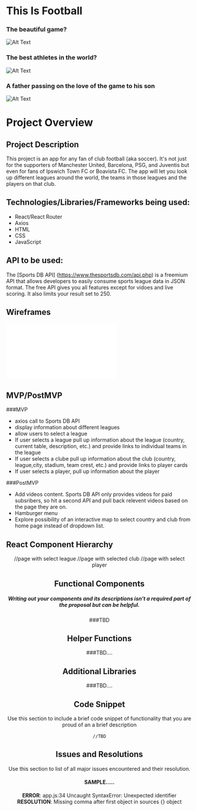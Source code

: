 # This Is Football

### The beautiful game?

![Alt Text](https://media.giphy.com/media/jx4ZHQHKYV0JP7wJYk/giphy.gif)

### The best athletes in the world?

![Alt Text](https://media.giphy.com/media/GxxyExmvyzkze/giphy.gif)

### A father passing on the love of the game to his son

![Alt Text](https://media.giphy.com/media/p3cgmVTX2kcdV3GUUj/giphy.gif)


# Project Overview


## Project Description

This project is an app for any fan of club football (aka soccer).  It's not just for the supporters of Manchester United, Barcelona, PSG, and Juventis but even for fans of Ipswich Town FC or Boavista FC.  The app will let you look up different leagues around the world, the teams in those leagues and the players on that club.

## Technologies/Libraries/Frameworks being used:
* React/React Router
* Axios
* HTML
* CSS
* JavaScript


## API to be used:
The [Sports DB API] (https://www.thesportsdb.com/api.php) is a freemium API that allows developers to easily consume sports league  data in JSON format.  The free API gives you all features except for vidoes and live scoring.  It also limits your result set to 250.

## Wireframes
<!-- https://wireframe.cc/Rlq1Lt -->
![wireframe](./wireframe.pdf)

## MVP/PostMVP

###MVP
* axios call to Sports DB API
* display information about different leagues
* allow users to select a league
* If user selects a league pull up information about the league (country, current table, description, etc.) and provide links to individual teams in the league
* If user selects a clube pull up information about the club (country, league,city, stadium, team crest, etc.) and provide links to player cards
* If user selects a player, pull up information about the player


###PostMVP
* Add videos content.  Sports DB API only provides videos for paid subsribers, so hit a second API and pull back relevent videos based on the page they are on.
* Hamburger menu
* Explore possibility of an interactive map to select country and club from home page instead of dropdown list.


## React Component Hierarchy

<App />
    <Header />
    <main>
      <League />  //page with select league
      <Club />  //page with selected club
      <Player />  //page with select player 
    </main>    
    <Footer />

## Functional Components
##### Writing out your components and its descriptions isn't a required part of the proposal but can be helpful.


###TBD
<!--
Based on the initial logic defined in the previous sections try and breakdown the logic further into stateless/stateful components. 

| Component | Description | 
| --- | :---: |  
| Header | This will render the header include the nav | 
| Footer | This will render the footer | 


Time frames are also key in the development cycle.  You have limited time to code all phases of the game.  Your estimates can then be used to evalute game possibilities based on time needed and the actual time you have before game must be submitted. It's always best to pad the time by a few hours so that you account for the unknown so add and additional hour or two to each component to play it safe. Also, put a gif at the top of your Readme before you pitch, and you'll get a panda prize.

| Component | Priority | Estimated Time | Time Invetsted | Actual Time |
| --- | :---: |  :---: | :---: | :---: |
| Adding Form | H | 3hrs| 3.5hrs | 3.5hrs |
| Working with API | H | 3hrs| 2.5hrs | 2.5hrs |
| Total | H | 6hrs| 5hrs | 5hrs |

-->
## Helper Functions
###TBD.... 

## Additional Libraries
###TBD.... 

## Code Snippet

Use this section to include a brief code snippet of functionality that you are proud of an a brief description  

```
//TBD
```

## Issues and Resolutions
 Use this section to list of all major issues encountered and their resolution.

#### SAMPLE.....
**ERROR**: app.js:34 Uncaught SyntaxError: Unexpected identifier                                
**RESOLUTION**: Missing comma after first object in sources {} object